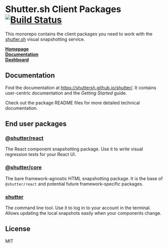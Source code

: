 # Shutter.sh Client Packages [![Build Status](https://travis-ci.org/shuttersh/shutter.svg?branch=master)](https://travis-ci.org/shuttersh/shutter)

This monorepo contains the client packages you need to work with the [shutter.sh](https://shutter.sh/) visual snapshotting service.

[**Homepage**](https://shutter.sh/)<br />
[**Documentation**](https://shuttersh.github.io/shutter/)<br />
[**Dashboard**](https://shutter.sh/dashboard)


## Documentation

Find the documentation at <https://shuttersh.github.io/shutter/>. It contains user-centric documentation and the *Getting Started* guide.

Check out the package README files for more detailed technical documentation.


## End user packages

### [@shutter/react](./packages/react/README.md)

The React component snapshotting package. Use it to write visual regression tests for your React UI.

### [@shutter/core](./packages/core/README.md)

The bare framework-agnostic HTML snapshotting package. It is the base of `@shutter/react` and potential future framework-specific packages.

### [shutter](./packages/shutter/README.md)

The command line tool. Use it to log in to your account in the terminal. Allows updating the local snapshots easily when your components change.


## License

MIT
